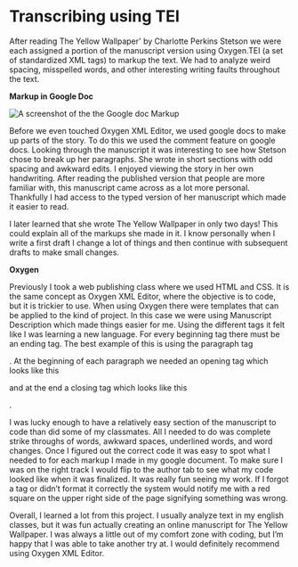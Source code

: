 # **Transcribing using TEI**

After reading The Yellow Wallpaper' by Charlotte Perkins Stetson we were each assigned a portion of the manuscript version using Oxygen.TEI (a set of standardized XML tags) to markup the text. We had to analyze weird spacing, misspelled words, and other interesting writing faults throughout the text. 

**Markup in Google Doc**

![A screenshot of the the Google doc Markup](https://Emma-Farrar.github.io/Emma-Farrar/images/googledoc.png)

Before we even touched Oxygen XML Editor, we used google docs to make up parts of the story. To do this we used the comment feature on google docs. Looking through the manuscript it was interesting to see how Stetson chose to break up her paragraphs. She wrote in short sections with odd spacing and awkward edits. I enjoyed viewing the story in her own handwriting. After reading the published version that people are more familiar with, this manuscript came across as a lot more personal. Thankfully I had access to the typed version of her manuscript which made it easier to read.

I later learned that she wrote The Yellow Wallpaper in only two days! This could explain all of the markups she made in it. I know personally when I write a first draft I change a lot of things and then continue with subsequent drafts to make small changes. 

**Oxygen**

Previously I took a web publishing class where we used HTML and CSS. It is the same concept as Oxygen XML Editor, where the objective is to code, but it is trickier to use. When using Oxygen there were templates that can be applied to the kind of project. In this case we were using Manuscript Description which made things easier for me. Using the different tags it felt like I was learning a new language. For every beginning tag there must be an ending tag. The best example of this is using the paragraph tag <p>. At the beginning of each paragraph we needed an opening tag which looks like this <p> and at the end a closing tag which looks like this </p>. 

I was lucky enough to have a relatively easy section of the manuscript to code than did some of my classmates. All I needed to do was complete strike throughs of words, awkward spaces, underlined words, and word changes. Once I figured out the correct code it was easy to spot what I needed to for each markup I made in my google document. To make sure I was on the right track I would flip to the author tab to see what my code looked like when it was finalized. It was really fun seeing my work. If I forgot a tag or didn’t format it correctly the system would notify me with a red square on the upper right side of the page signifying something was wrong. 

Overall, I learned a lot from this project. I usually analyze text in my english classes, but it was fun actually creating an online manuscript for The Yellow Wallpaper. I was always a little out of my comfort zone with coding, but I’m happy that I was able to take another try at. I would definitely recommend using Oxygen XML Editor.
